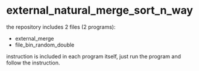 # external_natural_merge_sort_n_way
the repository includes 2 files (2 programs):
- external_merge
- file_bin_random_double

instruction is included in each program itself, just run the program and follow the instruction.
